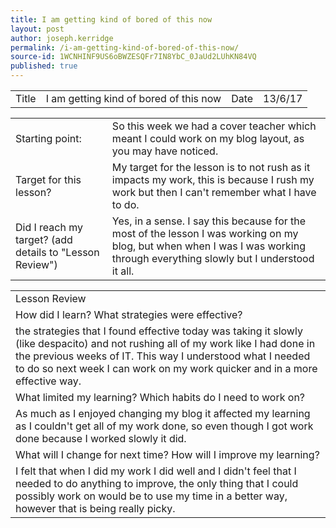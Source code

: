 ```yaml
---
title: I am getting kind of bored of this now
layout: post
author: joseph.kerridge
permalink: /i-am-getting-kind-of-bored-of-this-now/
source-id: 1WCNHINF9US6oBWZESQFr7IN8YbC_0JaUd2LUhKN84VQ
published: true
---
```

<table>
  <tr>
    <td>Title</td>
    <td>I am getting kind of bored of this now</td>
    <td>Date</td>
    <td>13/6/17</td>
  </tr>
</table>


<table>
  <tr>
    <td>Starting point:</td>
    <td>So this week we had a cover teacher which meant I could work on my blog layout, as you may have noticed.</td>
  </tr>
  <tr>
    <td>Target for this lesson?</td>
    <td>My target for the lesson is to not rush as it impacts my work, this is because I rush my work but then I can't remember what I have to do.</td>
  </tr>
  <tr>
    <td>Did I reach my target?
(add details to "Lesson Review")</td>
    <td>Yes, in a sense. I say this because for the most of the lesson I was working on my blog, but when when I was I was working through everything slowly but I understood it all.</td>
  </tr>
</table>


<table>
  <tr>
    <td>Lesson Review</td>
  </tr>
  <tr>
    <td>How did I learn? What strategies were effective?</td>
  </tr>
  <tr>
    <td>the strategies that I found effective today was taking it slowly (like despacito) and not rushing all of my work like I had done in the previous weeks of IT. This way I understood what I needed to do so next week I can work on my work quicker and in a more effective way.</td>
  </tr>
  <tr>
    <td>What limited my learning? Which habits do I need to work on?</td>
  </tr>
  <tr>
    <td>As much as I enjoyed changing my blog it affected my learning as I couldn't get all of my work done, so even though I got work done because I worked slowly it did. </td>
  </tr>
  <tr>
    <td>What will I change for next time? How will I improve my learning?</td>
  </tr>
  <tr>
    <td>I felt that when I did my work I did well and I didn't feel that I needed to do anything to improve, the only thing that I could possibly work on would be to use my time in a better way, however that is being really picky.</td>
  </tr>
</table>


